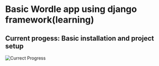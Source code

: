 # Basic Wordle app using django framework (learning)
 
## Current progess: Basic installation and project setup

![Currect Progress]("https://github.com/user-attachments/assets/e4132d39-cf3d-4a17-a60c-e3719e5f87ed") 
